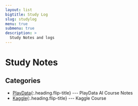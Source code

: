 ```yaml
---
layout: list
bigtitle: Study Log
slug: studylog
menu: true
submenu: true
description: >
  Study Notes and logs
---
```


# Study Notes

## Categories

* [PlayData]{:.heading.flip-title} --- PlayData AI Course Notes
* [Kaggle]{:.heading.flip-title} --- Kaggle Course

[PlayData]: /PlayData/
[Kaggle]: /KaggleCourse/